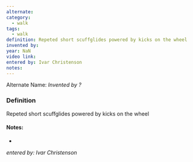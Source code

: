```yaml
---
alternate: 
category:
  - walk
tags:
  - walk
definition: Repeted short scuffglides powered by kicks on the wheel
invented by: 
year: NaN
video link: 
entered by: Ivar Christenson
notes: 
---
```

Alternate Name: 
*Invented by ?*

### Definition
Repeted short scuffglides powered by kicks on the wheel


#### Notes:
- 
*entered by: Ivar Christenson*
